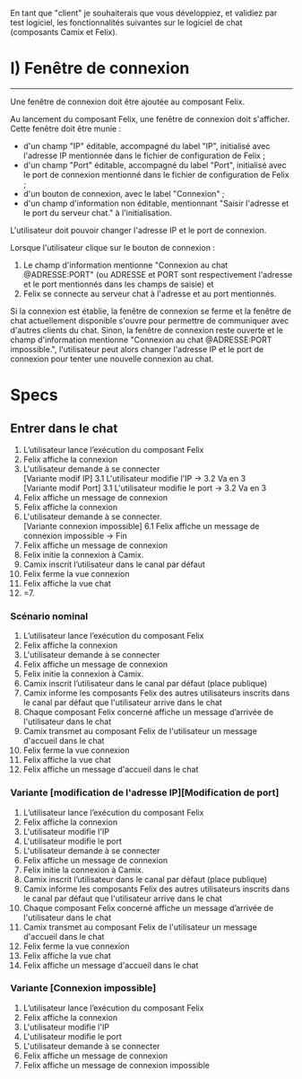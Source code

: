 En tant que "client" je souhaiterais que vous développiez, et validiez 
par test logiciel, les fonctionnalités suivantes sur le logiciel de chat
(composants Camix et Felix).


# I) Fenêtre de connexion
_______________________


Une fenêtre de connexion doit être ajoutée au composant Felix.

Au lancement du composant Felix, une fenêtre de connexion doit
s'afficher.
Cette fenêtre doit être munie :
- d'un champ "IP" éditable, accompagné du label "IP", initialisé avec
l'adresse IP mentionnée dans le fichier de configuration de Felix ;
- d'un champ "Port" éditable, accompagné du label "Port", initialisé
avec le port de connexion mentionné dans le fichier de configuration de
Felix ;
- d'un bouton de connexion, avec le label "Connexion" ;
- d'un champ d'information non éditable, mentionnant "Saisir l'adresse
et le port du serveur chat." à l'initialisation.

L'utilisateur doit pouvoir changer l'adresse IP et le port de connexion.

Lorsque l'utilisateur clique sur le bouton de connexion :
1) Le champ d'information mentionne "Connexion au chat @ADRESSE:PORT" 
(ou ADRESSE et PORT sont respectivement l'adresse et le port mentionnés
dans les champs de saisie) et
2) Felix se connecte au serveur chat à l'adresse et au port mentionnés.

Si la connexion est établie, la fenêtre de connexion se ferme et la
fenêtre de chat actuellement disponible s'ouvre pour permettre de
communiquer avec d'autres clients du chat.
Sinon, la fenêtre de connexion reste ouverte et le champ d'information
mentionne "Connexion au chat @ADRESSE:PORT impossible.", l'utilisateur
peut alors changer l'adresse IP et le port de connexion pour tenter une
nouvelle connexion au chat.

# Specs
## Entrer dans le chat
1. L’utilisateur lance l’exécution du composant Felix
2. Felix affiche la connexion
3. L'utilisateur demande à se connecter <br>
[Variante modif IP] 3.1 L'utilisateur modifie l'IP -> 3.2 Va en 3 <br>
[Variante modif Port] 3.1 L'utilisateur modifie le port -> 3.2 Va en 3
4. Felix affiche un message de connexion
5. Felix affiche la connexion
6. L'utilisateur demande à se connecter.<br>
[Variante connexion impossible] 6.1 Felix affiche un message de connexion impossible -> Fin
7. Felix affiche un message de connexion
8. Felix initie la connexion à Camix.
9. Camix inscrit l’utilisateur dans le canal par défaut
10. Felix ferme la vue connexion 
11. Felix affiche la vue chat
12. =7.

### Scénario nominal
1. L’utilisateur lance l’exécution du composant Felix
2. Felix affiche la connexion
3. L'utilisateur demande à se connecter 
4. Felix affiche un message de connexion
5. Felix initie la connexion à Camix.
6. Camix inscrit l’utilisateur dans le canal par défaut (place publique)
7. Camix informe les composants Felix des autres utilisateurs inscrits dans le canal par défaut que l'utilisateur arrive dans le chat
8. Chaque composant Felix concerné affiche un message d’arrivée de l'utilisateur dans le chat
9. Camix transmet au composant Felix de l'utilisateur un message d'accueil dans le chat
10. Felix ferme la vue connexion 
11. Felix affiche la vue chat
12. Felix affiche un message d'accueil dans le chat

### Variante \[modification de l'adresse IP]\[Modification de port]
1. L’utilisateur lance l’exécution du composant Felix
2. Felix affiche la connexion
3. L'utilisateur modifie l'IP
4. L'utilisateur modifie le port
5. L'utilisateur demande à se connecter
6. Felix affiche un message de connexion
7. Felix initie la connexion à Camix.
8. Camix inscrit l’utilisateur dans le canal par défaut (place publique)
9. Camix informe les composants Felix des autres utilisateurs inscrits dans le canal par défaut que l'utilisateur arrive dans le chat
10. Chaque composant Felix concerné affiche un message d’arrivée de l'utilisateur dans le chat
11. Camix transmet au composant Felix de l'utilisateur un message d'accueil dans le chat 
12. Felix ferme la vue connexion 
13. Felix affiche la vue chat 
14. Felix affiche un message d'accueil dans le chat

### Variante \[Connexion impossible]
1. L’utilisateur lance l’exécution du composant Felix
2. Felix affiche la connexion
3. L'utilisateur modifie l'IP
4. L'utilisateur modifie le port
5. L'utilisateur demande à se connecter
6. Felix affiche un message de connexion
7. Felix affiche un message de connexion impossible
